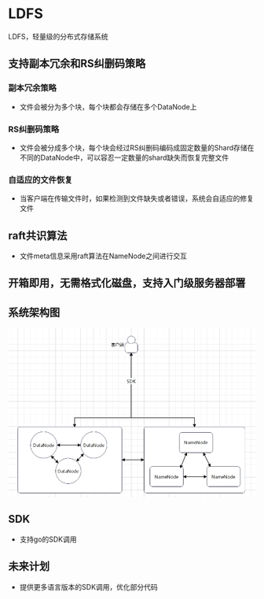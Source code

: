 # LDFS
LDFS，轻量级的分布式存储系统

## 支持副本冗余和RS纠删码策略
### 副本冗余策略
- 文件会被分为多个块，每个块都会存储在多个DataNode上

### RS纠删码策略
- 文件会被分成多个块，每个块会经过RS纠删码编码成固定数量的Shard存储在不同的DataNode中，可以容忍一定数量的shard缺失而恢复完整文件

### 自适应的文件恢复
- 当客户端在传输文件时，如果检测到文件缺失或者错误，系统会自适应的修复文件

## raft共识算法
- 文件meta信息采用raft算法在NameNode之间进行交互

## 开箱即用，无需格式化磁盘，支持入门级服务器部署

## 系统架构图
![图片描述](img/LDFS架构图.png)

## SDK
- 支持go的SDK调用

## 未来计划
- 提供更多语言版本的SDK调用，优化部分代码


